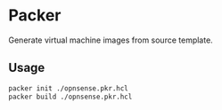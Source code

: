 # Packer

Generate virtual machine images from source template.

## Usage

```bash
packer init ./opnsense.pkr.hcl
packer build ./opnsense.pkr.hcl
```

